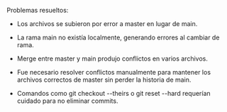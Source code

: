 Problemas resueltos:
- Los archivos se subieron por error a master en lugar de main.

- La rama main no existía localmente, generando errores al cambiar de rama.

- Merge entre master y main produjo conflictos en varios archivos.

- Fue necesario resolver conflictos manualmente para mantener los archivos correctos de master sin perder la historia de main.

- Comandos como git checkout --theirs o git reset --hard requerían cuidado para no eliminar commits.